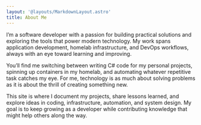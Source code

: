 ```yaml
---
layout: '@layouts/MarkdownLayout.astro'
title: About Me
---
```


I’m a software developer with a passion for building practical solutions and exploring the tools that power modern technology. My work spans application development, homelab infrastructure, and DevOps workflows, always with an eye toward learning and improving.

You’ll find me switching between writing C# code for my personal projects, spinning up containers in my homelab, and automating whatever repetitive task catches my eye. For me, technology is as much about solving problems as it is about the thrill of creating something new.

This site is where I document my projects, share lessons learned, and explore ideas in coding, infrastructure, automation, and system design. My goal is to keep growing as a developer while contributing knowledge that might help others along the way.